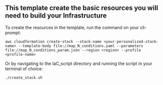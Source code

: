 ## This template create the basic resources you will need to build your Infrastructure

To create the resources in the template, run the command on your cli-prompt:
```
aws cloudformation create-stack --stack-name <your-personalized-stack-name> --template-body file://map_N_conditions.yaml --parameters file://map_N_conditions_param.json --region <region> --profile <profile-name>

```

Or by navigating to the IaC_script directory and running the script in your terminal of choice:
```
./create_stack.sh
```

